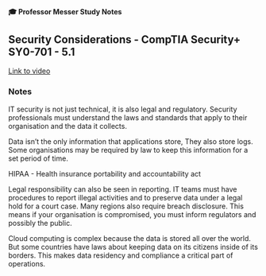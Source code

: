 #### 🎓 Professor Messer Study Notes

##  Security Considerations - CompTIA Security+ SY0-701 - 5.1

[Link to video](https://youtu.be/4tGFraaP48Q?si=vPEHYyU8-9mYZ0GJ)

### Notes

IT security is not just technical, it is also legal and regulatory. Security professionals must understand the laws and standards that apply to their organisation and the data it collects.

Data isn’t the only information that applications store, They also store logs. Some organisations may be required by law to keep this information for a set period of time.

HIPAA - Health insurance portability and accountability act

Legal responsibility can also be seen in reporting. IT teams must have procedures to report illegal activities and to preserve data under a legal hold for a court case. Many regions also require breach disclosure. This means if your organisation is compromised, you must inform regulators and possibly the public.

Cloud computing is complex because the data is stored all over the world. But some countries have laws about keeping data on its citizens inside of its borders. This makes data residency and compliance a critical part of operations.
